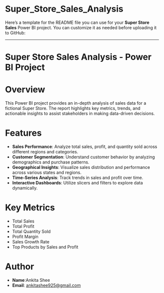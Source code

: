 # Super_Store_Sales_Analysis
Here’s a template for the README file you can use for your **Super Store Sales** Power BI project. You can customize it as needed before uploading it to GitHub:

---

# Super Store Sales Analysis - Power BI Project

# Overview

This Power BI project provides an in-depth analysis of sales data for a fictional Super Store. The report highlights key metrics, trends, and actionable insights to assist stakeholders in making data-driven decisions.

# Features

- **Sales Performance**: Analyze total sales, profit, and quantity sold across different regions and categories.
- **Customer Segmentation**: Understand customer behavior by analyzing demographics and purchase patterns.
- **Geographical Insights**: Visualize sales distribution and performance across various states and regions.
- **Time-Series Analysis**: Track trends in sales and profit over time.
- **Interactive Dashboards**: Utilize slicers and filters to explore data dynamically.

# Key Metrics

- Total Sales
- Total Profit
- Total Quantity Sold
- Profit Margin
- Sales Growth Rate
- Top Products by Sales and Profit

# Author

- **Name**:Ankita Shee
- **Email**: ankitashee925@gmail.com
  

